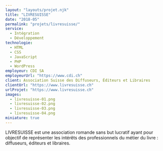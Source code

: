 ```yaml
---
layout: "layouts/projet.njk"
title: "LIVRESUISSE"
date: "2018-05"
permalink: "projets/livresuisse/"
service:
  - Intégration
  - Développement
technologie:
  - HTML
  - CSS
  - JavaScript
  - PHP
  - WordPress
employeur: CDI SA
employeurUrl: "https://www.cdi.ch"
client: Association Suisse des Diffuseurs, Éditeurs et Libraires
clientUrl: "https://www.livresuisse.ch"
urlProjet: "https://www.livresuisse.ch"
images:
  - livresuisse-01.png
  - livresuisse-02.png
  - livresuisse-03.png
  - livresuisse-04.png
miniature: true
---
```


<p>LIVRESUISSE est une association romande sans but lucratif ayant pour objectif de représenter les intérêts des professionnels du métier du livre&nbsp;: diffuseurs, éditeurs et libraires.</p>
